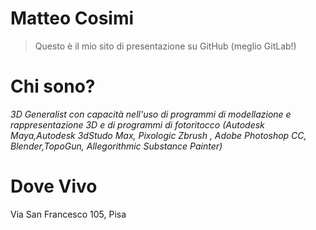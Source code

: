 # Matteo Cosimi
> Questo è il mio sito di presentazione su GitHub (meglio GitLab!)

# Chi sono?

*3D Generalist con capacità nell'uso di programmi di modellazione e rappresentazione 3D e di programmi di fotoritocco (Autodesk Maya,Autodesk 3dStudo Max, Pixologic Zbrush , Adobe Photoshop CC, Blender,TopoGun, Allegorithmic Substance Painter)*

# Dove Vivo
<addr> Via San Francesco 105, Pisa